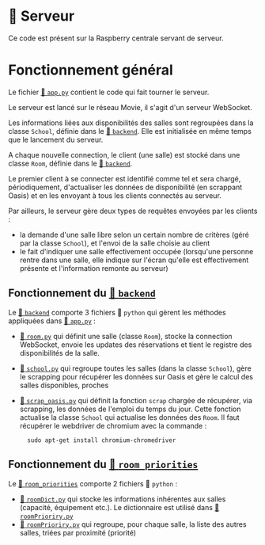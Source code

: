 # 📁 Serveur

Ce code est présent sur la Raspberry centrale servant de serveur.

# Fonctionnement général

Le fichier [🐍 `app.py`](app.py) contient le code qui fait tourner le serveur.

Le serveur est lancé sur le réseau Movie, il s'agit d'un serveur WebSocket.

Les informations liées aux disponibilités des salles sont regroupées dans la classe `School`, définie dans le [📁 `backend`](backend). Elle est initialisée en même temps que le lancement du serveur.

A chaque nouvelle connection, le client (une salle) est stocké dans une classe `Room`, définie dans le [📁 `backend`](backend). 

Le premier client à se connecter est identifié comme tel et sera chargé, périodiquement, d'actualiser les données de disponibilité (en scrappant Oasis) et en les envoyant à tous les clients connectés au serveur.

Par ailleurs, le serveur gère deux types de requêtes envoyées par les clients :
- la demande d'une salle libre selon un certain nombre de critères (géré par la classe `School`), et l'envoi de la salle choisie au client
- le fait d'indiquer une salle effectivement occupée (lorsqu'une personne rentre dans une salle, elle indique sur l'écran qu'elle est effectivement présente et l'information remonte au serveur)


## Fonctionnement du [📁 `backend`](backend)

Le [📁 `backend`](backend) comporte 3 fichiers 🐍 `python` qui gèrent les méthodes appliquées dans [🐍 `app.py`](app.py) :
- [🐍 `room.py`](backend/room.py) qui définit une salle (classe `Room`), stocke la connection WebSocket, envoie les updates des réservations et tient le registre des disponibilités de la salle.
- [🐍 `school.py`](backend/school.py) qui regroupe toutes les salles (dans la classe `School`), gère le scrapping pour récupérer les données sur Oasis et gère le calcul des salles disponibles, proches
- [🐍 `scrap_oasis.py`](backend/scrap_oasis.py) qui définit la fonction `scrap` chargée de récupérer, via scrapping, les données de l'emploi du temps du jour. Cette fonction actualise la classe `School` qui actualise les données des `Room`. Il faut récupérer le webdriver de chromium avec la commande :

        sudo apt-get install chromium-chromedriver


## Fonctionnement du [📁 `room_priorities`](backend/room_priorities)

Le [📁 `room_priorities`](backend/room_priorities) comporte 2 fichiers 🐍 `python` :
- [🐍 `roomDict.py`](backend/room_priorities/roomDict.py) qui stocke les informations inhérentes aux salles (capacité, équipement etc.). Le dictionnaire est utilisé dans [🐍 `roomPrioriry.py`](backend/room_priorities/roomPriority.py)
- [🐍 `roomPrioriry.py`](backend/room_priorities/roomPriority.py) qui regroupe, pour chaque salle, la liste des autres salles, triées par proximité (priorité)
